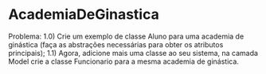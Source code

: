 # AcademiaDeGinastica
Problema: 1.0) Crie um exemplo de classe Aluno para uma academia de ginástica (faça as abstrações necessárias para obter os atributos principais); 1.1) Agora, adicione mais uma classe ao seu sistema, na camada Model crie a classe Funcionario para a mesma academia de ginástica.
